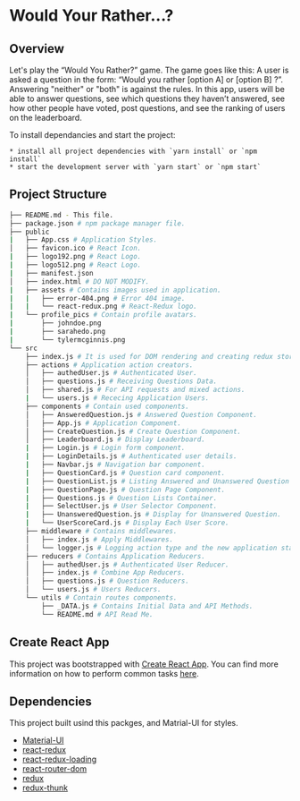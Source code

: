 # Would Your Rather...?

## Overview

Let's play the “Would You Rather?” game. The game goes like this: A user is asked a question in the form: “Would you rather [option A] or [option B] ?”. Answering "neither" or "both" is against the rules.
In this app, users will be able to answer questions, see which questions they haven’t answered, see how other people have voted, post questions, and see the ranking of users on the leaderboard.

To install dependancies and start the project:

    * install all project dependencies with `yarn install` or `npm install`
    * start the development server with `yarn start` or `npm start`

## Project Structure

```bash
├── README.md - This file.
├── package.json # npm package manager file.
├── public
|   ├── App.css # Application Styles.
│   ├── favicon.ico # React Icon.
|   ├── logo192.png # React Logo.
|   ├── logo512.png # React Logo.
|   ├── manifest.json
│   ├── index.html # DO NOT MODIFY.
|   ├── assets # Contains images used in application.
|   |   ├── error-404.png # Error 404 image.
|   |   └── react-redux.png # React-Redux logo.
|   └── profile_pics # Contain profile avatars.
|       ├── johndoe.png
|       ├── sarahedo.png
|       └── tylermcginnis.png
└── src
    ├── index.js # It is used for DOM rendering and creating redux store.
    ├── actions # Application action creators.
    │   ├── authedUser.js # Authenticated User.
    │   ├── questions.js # Receiving Questions Data.
    │   ├── shared.js # For API requests and mixed actions.
    |   └── users.js # Rececing Application Users.
    ├── components # Contain used components.
    │   ├── AnsweredQuestion.js # Answered Question Component.
    │   ├── App.js # Application Component.
    │   ├── CreateQuestion.js # Create Question Component.
    │   ├── Leaderboard.js # Display Leaderboard.
    |   ├── Login.js # Login form component.
    |   ├── LoginDetails.js # Authenticated user details.
    |   ├── Navbar.js # Navigation bar component.
    |   ├── QuestionCard.js # Question card component.
    |   ├── QuestionList.js # Listing Answered and Unanswered Question Cards.
    |   ├── QuestionPage.js # Question Page Component.
    |   ├── Questions.js # Question Lists Container.
    |   ├── SelectUser.js # User Selector Component.
    |   ├── UnansweredQuestion.js # Display for Unanswered Question.
    |   └── UserScoreCard.js # Display Each User Score.
    ├── middleware # Contains middlewares.
    │   ├── index.js # Apply Middlewares.
    │   └── logger.js # Logging action type and the new application state.
    ├── reducers # Contains Application Reducers.
    │   ├── authedUser.js # Authenticated User Reducer.
    │   ├── index.js # Combine App Reducers.
    │   ├── questions.js # Question Reducers.
    │   └── users.js # Users Reducers.
    └── utils # Contain routes components.
        ├── _DATA.js # Contains Initial Data and API Methods.
        └── README.md # API Read Me.
```

## Create React App

This project was bootstrapped with [Create React App](https://github.com/facebookincubator/create-react-app). You can find more information on how to perform common tasks [here](https://github.com/facebookincubator/create-react-app/blob/master/packages/react-scripts/template/README.md).

## Dependencies

This project built usind this packges, and Matrial-UI for styles.
  - [Material-UI](https://mui.com/)
  - [react-redux](https://github.com/reduxjs/react-redux)
  - [react-redux-loading](https://github.com/tylermcginnis/react-redux-loading-bar)
  - [react-router-dom](https://github.com/remix-run/react-router#readme)
  - [redux](https://redux.js.org/)
  - [redux-thunk](https://github.com/reduxjs/redux-thunk)
